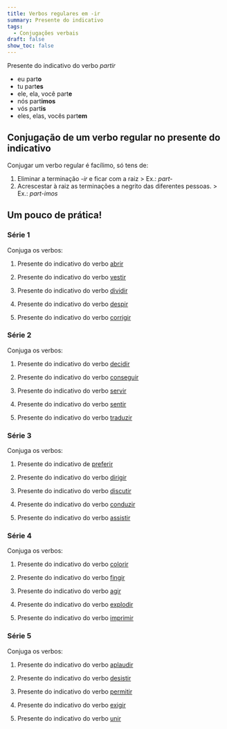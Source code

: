 ```yaml
---
title: Verbos regulares em -ir
summary: Presente do indicativo
tags:
  - Conjugações verbais
draft: false
show_toc: false
---
```

<article>
  
  Presente do indicativo do verbo *partir* 
- eu part**o**
- tu part**es**
- ele, ela, você part**e**
- nós part**imos**
- vós part**is**
- eles, elas, vocês part**em**

</article>

## Conjugação de um verbo regular no presente do indicativo

Conjugar um verbo regular é facílimo, só tens de:
1. Eliminar a terminação *-ir* e ficar com a raiz > Ex.: *part-*
2. Acrescestar à raiz as terminações a negrito das diferentes pessoas. > Ex.: *part-imos*

## Um pouco de prática!
 
### Série 1

Conjuga os verbos:

1. Presente do indicativo do verbo [abrir](https://www.verbos-portugueses.info/pt/praticar/tempos.html#147:abrir/1)

2. Presente do indicativo do verbo [vestir](https://www.verbos-portugueses.info/pt/praticar/tempos.html#804:vestir/1)

3. Presente do indicativo do verbo [dividir](https://www.verbos-portugueses.info/pt/praticar/tempos.html#585:dividir/1)

4. Presente do indicativo do verbo [despir](https://www.verbos-portugueses.info/pt/praticar/tempos.html#1248:despir/1)

5. Presente do indicativo do verbo [corrigir](https://www.verbos-portugueses.info/pt/praticar/tempos.html#937:corrigir/1)

### Série 2

Conjuga os verbos:

1. Presente do indicativo do verbo [decidir](https://www.verbos-portugueses.info/pt/praticar/tempos.html#180:decidir/1)

2. Presente do indicativo do verbo [conseguir](https://www.verbos-portugueses.info/pt/praticar/tempos.html#515:conseguir/1)

3. Presente do indicativo do verbo [servir](https://www.verbos-portugueses.info/pt/praticar/tempos.html#457:servir/1)

4. Presente do indicativo do verbo [sentir](https://www.verbos-portugueses.info/pt/praticar/tempos.html#163:sentir/1)

5.  Presente do indicativo do verbo [traduzir](https://www.verbos-portugueses.info/pt/praticar/tempos.html#216:traduzir/1)

### Série 3

Conjuga os verbos:

1. Presente do indicativo de [preferir](https://www.verbos-portugueses.info/pt/praticar/tempos.html#284:preferir/1)

2. Presente do indicativo do verbo [dirigir](https://www.verbos-portugueses.info/pt/praticar/tempos.html#550:dirigir/1)

3. Presente do indicativo do verbo [discutir](https://www.verbos-portugueses.info/pt/praticar/tempos.html#604:discutir/1)

4. Presente do indicativo do verbo [conduzir](https://www.verbos-portugueses.info/pt/praticar/tempos.html#190:conduzir/1)

5. Presente do indicativo do verbo [assistir](https://www.verbos-portugueses.info/pt/praticar/tempos.html#428:assistir/1)
   
### Série 4

Conjuga os verbos:

1. Presente do indicativo do verbo [colorir](https://www.verbos-portugueses.info/pt/praticar/tempos.html#1309:colorir/1)

2. Presente do indicativo do verbo [fingir](https://www.verbos-portugueses.info/pt/praticar/tempos.html#992:fingir/1)

3. Presente do indicativo do verbo [agir](https://www.verbos-portugueses.info/pt/praticar/tempos.html#765:agir/1)

4. Presente do indicativo do verbo [explodir](https://www.verbos-portugueses.info/pt/praticar/tempos.html#1075:explodir/1)

5. Presente do indicativo do verbo [imprimir](https://www.verbos-portugueses.info/pt/praticar/tempos.html#972:imprimir/1)


### Série 5

Conjuga os verbos:

1. Presente do indicativo do verbo [aplaudir](https://www.verbos-portugueses.info/pt/praticar/tempos.html#1317:aplaudir/1)

2. Presente do indicativo do verbo [desistir](https://www.verbos-portugueses.info/pt/praticar/tempos.html#889:desistir/1)

3. Presente do indicativo do verbo [permitir](https://www.verbos-portugueses.info/pt/praticar/tempos.html#332:permitir/1)

4. Presente do indicativo do verbo [exigir](https://www.verbos-portugueses.info/pt/praticar/tempos.html#594:exigir/1)

5. Presente do indicativo do verbo [unir](https://www.verbos-portugueses.info/pt/praticar/tempos.html#367:unir/1)
